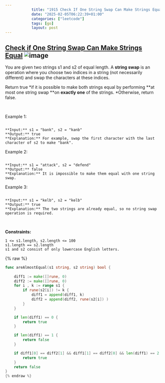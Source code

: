 ```yaml
---
            title: "1915 Check If One String Swap Can Make Strings Equal"
            date: "2025-02-05T06:22:39+01:00"
            categories: ["leetcode"]
            tags: [go]
            layout: post
---
```

            
## [Check if One String Swap Can Make Strings Equal](https://leetcode.com/problems/check-if-one-string-swap-can-make-strings-equal) ![image](https://img.shields.io/badge/Difficulty-Easy-brightgreen)

You are given two strings s1 and s2 of equal length. A **string swap** is an operation where you choose two indices in a string (not necessarily different) and swap the characters at these indices.

Return true *if it is possible to make both strings equal by performing **at most one string swap **on **exactly one** of the strings. *Otherwise, return false.

 

Example 1:

```

**Input:** s1 = "bank", s2 = "kanb"
**Output:** true
**Explanation:** For example, swap the first character with the last character of s2 to make "bank".

```

Example 2:

```

**Input:** s1 = "attack", s2 = "defend"
**Output:** false
**Explanation:** It is impossible to make them equal with one string swap.

```

Example 3:

```

**Input:** s1 = "kelb", s2 = "kelb"
**Output:** true
**Explanation:** The two strings are already equal, so no string swap operation is required.

```

 

**Constraints:**

	1 <= s1.length, s2.length <= 100
	s1.length == s2.length
	s1 and s2 consist of only lowercase English letters.

{% raw %}
```go
func areAlmostEqual(s1 string, s2 string) bool {
    
    diff1 := make([]rune, 0)
    diff2 := make([]rune, 0)
    for i , k := range s1 {
        if rune(s2[i]) != k {
            diff1 = append(diff1, k)
            diff2 = append(diff2, rune(s2[i]) )
        }
    }

    if len(diff1) == 0 {
        return true
    }

    if len(diff1) == 1 {
        return false
    }

    if diff1[0] == diff2[1] && diff1[1] == diff2[0] && len(diff1) == 2 {
        return true
    }
    return false
}
{% endraw %}
